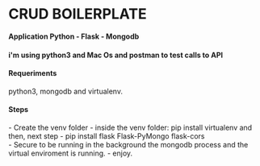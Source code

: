 <h1>CRUD BOILERPLATE</h1>


<b>Application Python - Flask - Mongodb</b>

<h4>i'm using python3 and Mac Os and postman to test calls to API<h4>
  <h4>Requeriments</h4>
  python3, mongodb and virtualenv.
  
  <h4>Steps</h4>
- Create the venv folder
- inside the venv folder: pip install virtualenv and then, next step
- pip install flask Flask-PyMongo flask-cors <br>
- Secure to be running in the background the mongodb process and the virtual enviroment is running.
- enjoy.
